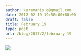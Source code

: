 ```yaml
---
author: karamanis.g@gmail.com
date: 2017-02-19 19:50:00+00:00
draft: false
title: February 19
type: post
url: /blog/2017/2/february-19
---
```


![](/images/2017-02-19-20172february-19/image-asset.jpeg)

